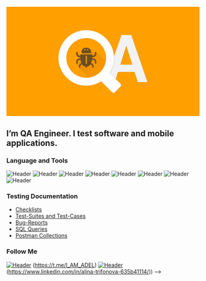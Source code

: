 [![Header](https://github.com/Adel-black/Adel-black/blob/main/assets/qa-2-min.png)](http://alina-qa.tilda.ws/page30466175.html)

## I’m QA Engineer. I test software and mobile applications.

### Language and Tools
![Header](https://img.shields.io/badge/Jira-090909?style=for-the-badge&logo=jira&logoColor=136be1)
![Header](https://img.shields.io/badge/Postman-090909?style=for-the-badge&logo=postman&logoColor=f76935)
![Header](https://img.shields.io/badge/Github-090909?style=for-the-badge&logo=github&logoColor=8cc4d7)
![Header](https://img.shields.io/badge/MySQL-090909?style=for-the-badge&logo=mysql&logoColor=00618a)
![Header](https://img.shields.io/badge/DevTools-090909?style=for-the-badge&logo=googlechrome&logoColor=2674f2)
![Header](https://img.shields.io/badge/Java-090909?style=for-the-badge&logo=fiddler&logoColor=8cc4d7)
![Header](https://img.shields.io/badge/Python-090909?style=for-the-badge&logo=swagger&logoColor=7ede2b)
![Header](https://img.shields.io/badge/CharlesProxy-090909?style=for-the-badge&logo=charlesproxy&logoColor=8cc4d7)

### Testing Documentation

- [Checklists](https://github.com)
- [Test-Suites and Test-Cases](https://github.com)
- [Bug-Reports](https://github.com/)
- [SQL Queries](https://github.com/)
- [Postman Collections](https://github.com/)

### Follow Me

[![Header](https://img.shields.io/badge/Telegram-090909?style=for-the-badge&logo=telegram&logoColor=31a5db)]([(https://t.me/I_AM_ADEL)]) (https://t.me/I_AM_ADEL)
[![Header](https://img.shields.io/badge/Linkedin-090909?style=for-the-badge&logo=linkedin&logoColor=0073b1)]([(https://www.linkedin.com/in/alina-trifonova-635b41114/)])(https://www.linkedin.com/in/alina-trifonova-635b41114/))
-->
